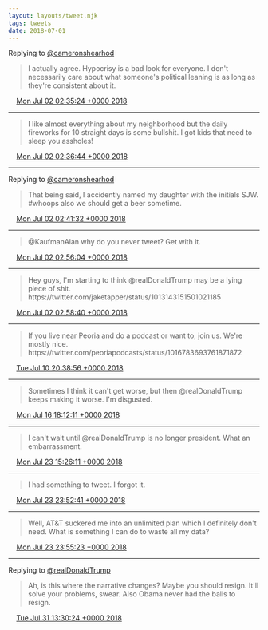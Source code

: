 ```yaml
---
layout: layouts/tweet.njk
tags: tweets
date: 2018-07-01
---
```


Replying to [@cameronshearhod](https://twitter.com/cameronshearhod/status/1010956739829788677)

> I actually agree\. Hypocrisy is a bad look for everyone\. I don't necessarily care about what someone's political leaning is as long as they're consistent about it\.

<img src="../../media/tweet.ico" width="12" /> [Mon Jul 02 02:35:24 +0000 2018](https://twitter.com/timwasson/status/1013612070108061697)

----

> I like almost everything about my neighborhood but the daily fireworks for 10 straight days is some bullshit\. I got kids that need to sleep you assholes\!

<img src="../../media/tweet.ico" width="12" /> [Mon Jul 02 02:36:44 +0000 2018](https://twitter.com/timwasson/status/1013612405023215617)

----

Replying to [@cameronshearhod](https://twitter.com/timwasson/status/1013612070108061697)

> That being said, I accidently named my daughter with the initials SJW\. \#whoops also we should get a beer sometime\.

<img src="../../media/tweet.ico" width="12" /> [Mon Jul 02 02:41:32 +0000 2018](https://twitter.com/timwasson/status/1013613615449067521)

----

> @KaufmanAlan why do you never tweet? Get with it\.

<img src="../../media/tweet.ico" width="12" /> [Mon Jul 02 02:56:04 +0000 2018](https://twitter.com/timwasson/status/1013617274190737409)

----

> Hey guys, I'm starting to think @realDonaldTrump may be a lying piece of shit\. https://twitter\.com/jaketapper/status/1013143151501021185

<img src="../../media/tweet.ico" width="12" /> [Mon Jul 02 02:58:40 +0000 2018](https://twitter.com/timwasson/status/1013617928229523456)

----

> If you live near Peoria and do a podcast or want to, join us\. We're mostly nice\. https://twitter\.com/peoriapodcasts/status/1016783693761871872

<img src="../../media/tweet.ico" width="12" /> [Tue Jul 10 20:38:56 +0000 2018](https://twitter.com/timwasson/status/1016783855032913920)

----

> Sometimes I think it can't get worse, but then @realDonaldTrump  keeps making it worse\. I'm disgusted\.

<img src="../../media/tweet.ico" width="12" /> [Mon Jul 16 18:12:11 +0000 2018](https://twitter.com/timwasson/status/1018921250121551873)

----

> I can't wait until @realDonaldTrump  is no longer president\. What an embarrassment\.

<img src="../../media/tweet.ico" width="12" /> [Mon Jul 23 15:26:11 +0000 2018](https://twitter.com/timwasson/status/1021416192127496192)

----

> I had something to tweet\. I forgot it\.

<img src="../../media/tweet.ico" width="12" /> [Mon Jul 23 23:52:41 +0000 2018](https://twitter.com/timwasson/status/1021543653855166464)

----

> Well, AT&amp;T suckered me into an unlimited plan which I definitely don't need\. What is something I can do to waste all my data?

<img src="../../media/tweet.ico" width="12" /> [Mon Jul 23 23:55:23 +0000 2018](https://twitter.com/timwasson/status/1021544333357604872)

----

Replying to [@realDonaldTrump](https://twitter.com/realDonaldTrump/status/1024263146008207361)

> Ah, is this where the narrative changes? Maybe you should resign\. It'll solve your problems, swear\. Also Obama never had the balls to resign\.

<img src="../../media/tweet.ico" width="12" /> [Tue Jul 31 13:30:24 +0000 2018](https://twitter.com/timwasson/status/1024286156878430208)
